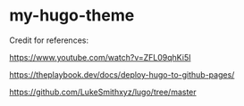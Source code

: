 # my-hugo-theme

Credit for references:

https://www.youtube.com/watch?v=ZFL09qhKi5I

https://theplaybook.dev/docs/deploy-hugo-to-github-pages/

https://github.com/LukeSmithxyz/lugo/tree/master
